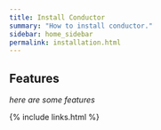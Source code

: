 ```yaml
---
title: Install Conductor
summary: "How to install conductor."
sidebar: home_sidebar
permalink: installation.html
---
```


## Features

*here are some features*

{% include links.html %}